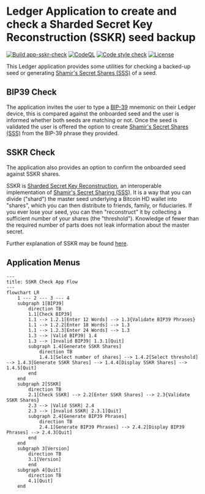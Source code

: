 # Ledger Application to create and check a Sharded Secret Key Reconstruction (SSKR) seed backup

[![Build app-sskr-check](https://github.com/aido/app-sskr-check/actions/workflows/ci-workflow.yml/badge.svg)](https://github.com/aido/app-sskr-check/actions/workflows/ci-workflow.yml)
[![CodeQL](https://github.com/aido/app-sskr-check/actions/workflows/codeql-workflow.yml/badge.svg)](https://github.com/aido/app-sskr-check/actions/workflows/codeql-workflow.yml)
[![Code style check](https://github.com/aido/app-sskr-check/actions/workflows/lint-workflow.yml/badge.svg)](https://github.com/aido/app-sskr-check/actions/workflows/lint-workflow.yml)
[![License](https://img.shields.io/github/license/aido/app-sskr-check)](https://github.com/aido/app-sskr-check/blob/develop/LICENSE)

This Ledger application provides some utilities for checking a backed-up seed or generating [Shamir's Secret Shares (SSS)](https://en.wikipedia.org/wiki/Shamir%27s_secret_sharing) of a seed.

## BIP39 Check
The application invites the user to type a [BIP-39](https://github.com/bitcoin/bips/blob/master/bip-0039.mediawiki) mnemonic on their Ledger device, this is compared against the onboarded seed and the user is informed whether both seeds are matching or not. Once the seed is validated the user is offered the option to create [Shamir's Secret Shares (SSS)](https://en.wikipedia.org/wiki/Shamir%27s_secret_sharing) from the BIP-39 phrase they provided.

## SSKR Check
The application also provides an option to confirm the onboarded seed against SSKR shares. 

SSKR is [Sharded Secret Key Reconstruction](https://github.com/BlockchainCommons/Research/blob/master/papers/bcr-2020-011-sskr.md), an interoperable implementation of [Shamir's Secret Sharing (SSS)](https://en.wikipedia.org/wiki/Shamir%27s_secret_sharing). It is a way that you can divide ("shard") the master seed underlying a Bitcoin HD wallet into "shares", which you can then distribute to friends, family, or fiduciaries. If you ever lose your seed, you can then "reconstruct" it by collecting a sufficient number of your shares (the "threshold"). Knowledge of fewer than the required number of parts does not leak information about the master secret.

Further explanation of SSKR may be found [here](https://github.com/BlockchainCommons/crypto-commons/blob/master/Docs/sskr-users.md).

## Application Menus
```mermaid
---
title: SSKR Check App Flow
---
flowchart LR
    1 --- 2 --- 3 --- 4
    subgraph 1[BIP39]
        direction TB
        1.1[Check BIP39]
        1.1 --> 1.2.1[Enter 12 Words] --> 1.3{Validate BIP39 Phrases}
        1.1 --> 1.2.2[Enter 18 Words] --> 1.3
        1.1 --> 1.2.3[Enter 24 Words] --> 1.3
        1.3 --> |Valid BIP39| 1.4
        1.3 --> |Invalid BIP39| 1.3.1[Quit]
        subgraph 1.4[Generate SSKR Shares]
            direction TB
            1.4.1[Select number of shares] --> 1.4.2[Select threshold] --> 1.4.3[Generate SSKR Shares] --> 1.4.4[Display SSKR Shares] --> 1.4.5[Quit]
        end
    end
    subgraph 2[SSKR]
        direction TB
        2.1[Check SSKR] --> 2.2[Enter SSKR Shares] --> 2.3{Validate SSKR Shares}
        2.3 --> |Valid SSKR| 2.4
        2.3 --> |Invalid SSKR| 2.3.1[Quit]
        subgraph 2.4[Generate BIP39 Phrases]
            direction TB
            2.4.1[Generate BIP39 Phrases] --> 2.4.2[Display BIP39 Phrases] --> 2.4.3[Quit]
        end
    end
    subgraph 3[Version]
        direction TB
        3.1[Version]
        end
    subgraph 4[Quit]
        direction TB
        4.1[Quit]
    end
```
